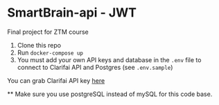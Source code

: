 # SmartBrain-api - JWT

Final project for ZTM course

1. Clone this repo
2. Run `docker-compose up`
3. You must add your own API keys and database in the `.env` file to connect to Clarifai API and Postgres (see `.env.sample`)

You can grab Clarifai API key [here](https://www.clarifai.com/)

\*\* Make sure you use postgreSQL instead of mySQL for this code base.
